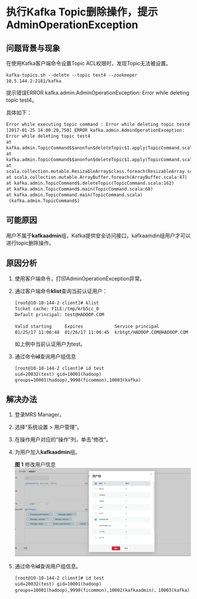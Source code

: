 # 执行Kafka Topic删除操作，提示AdminOperationException<a name="ZH-CN_TOPIC_0185002835"></a>

## 问题背景与现象<a name="zh-cn_topic_0167274904_s5d135719deec4560b99adb07a0aa6416"></a>

在使用Kafka客户端命令设置Topic ACL权限时，发现Topic无法被设置。

```
kafka-topics.sh --delete --topic test4 --zookeeper 10.5.144.2:2181/kafka
```

提示错误ERROR kafka.admin.AdminOperationException: Error while deleting topic test4。

具体如下：

```
Error while executing topic command : Error while deleting topic test4
[2017-01-25 14:00:20,750] ERROR kafka.admin.AdminOperationException: Error while deleting topic test4
at kafka.admin.TopicCommand$$anonfun$deleteTopic$1.apply(TopicCommand.scala:177)
at kafka.admin.TopicCommand$$anonfun$deleteTopic$1.apply(TopicCommand.scala:162)
at scala.collection.mutable.ResizableArray$class.foreach(ResizableArray.scala:59)
at scala.collection.mutable.ArrayBuffer.foreach(ArrayBuffer.scala:47)
at kafka.admin.TopicCommand$.deleteTopic(TopicCommand.scala:162)
at kafka.admin.TopicCommand$.main(TopicCommand.scala:68)
at kafka.admin.TopicCommand.main(TopicCommand.scala)
 (kafka.admin.TopicCommand$)
```

## 可能原因<a name="zh-cn_topic_0167274904_s8efdc02bbb1a42cba8fa3e43e2e68817"></a>

用户不属于**kafkaadmin**组，Kafka提供安全访问接口，kafkaamdin组用户才可以进行topic删除操作。

## 原因分析<a name="zh-cn_topic_0167274904_section10342981143649"></a>

1.  使用客户端命令，打印AdminOperationException异常。
2.  通过客户端命令**klist**查询当前认证用户：

    ```
    [root@10-10-144-2 client]# klist
    Ticket cache: FILE:/tmp/krb5cc_0
    Default principal: test@HADOOP.COM
    
    Valid starting     Expires            Service principal
    01/25/17 11:06:48  01/26/17 11:06:45  krbtgt/HADOOP.COM@HADOOP.COM
    ```

    如上例中当前认证用户为test。

3.  通过命令**id**查询用户组信息

    ```
    [root@10-10-144-2 client]# id test
    uid=20032(test) gid=10001(hadoop) groups=10001(hadoop),9998(ficommon),10003(kafka)
    ```


## 解决办法<a name="zh-cn_topic_0167274904_s2d3c010d3bc0406fa3f531ccd76c297f"></a>

1.  登录MRS Manager。
2.  选择“系统设置 \> 用户管理”。
3.  在操作用户对应的“操作”列，单击“修改”。
4.  为用户加入**kafkaadmin**组。

    **图 1**  修改用户信息<a name="zh-cn_topic_0167274904_fig65541556172518"></a>  
    ![](figures/修改用户信息.png "修改用户信息")

5.  通过命令**id**查询用户组信息。

    ```
    [root@10-10-144-2 client]# id test
    uid=20032(test) gid=10001(hadoop) groups=10001(hadoop),9998(ficommon),10002(kafkaadmin)，10003(kafka)
    ```


